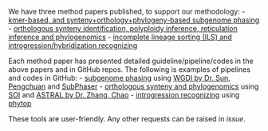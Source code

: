 We have three method papers published, to support our methodology: 
    - [kmer-based, and synteny+orthology+phylogeny-based subgenome phasing](https://doi.org/10.1093/bib/bbad513)
    - [orthologous synteny identification, polyploidy inference, reticulation inference and phylogenomics](https://doi.org/10.1093/nar/gkaf320)
    - [incomplete lineage sorting (ILS) and introgression/hybridization recognizing](https://doi.org/10.1093/hr/uhae330)

Each method paper has presented detailed guideline/pipeline/codes in the above papers and in GitHub repos. 
The following is examples of pipelines and codes in GitHub:
    - [subgenome phasing](https://github.com/zhangrengang/subgenome_phasing_example) using [WGDI by Dr. Sun, Pengchuan](https://github.com/SunPengChuan/wgdi) and [SubPhaser](https://github.com/zhangrengang/SubPhaser)
    - [orthologous synteny and phylogenomics](https://github.com/zhangrengang/evolution_example/) using [SOI](https://github.com/zhangrengang/soi) and [ASTRAL by Dr. Zhang, Chao](https://github.com/chaoszhang/ASTER)
    - [introgression recognizing](https://github.com/shang-hongyun/phytop_workflow) using [phytop](https://github.com/zhangrengang/phytop)

These tools are user-friendly. Any other requests can be raised in *issue*.

